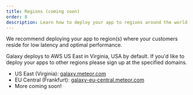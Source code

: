 ```yaml
---
title: Regions (coming soon)
order: 8
description: Learn how to deploy your app to regions around the world
---
```


We recommend deploying your app to region(s) where your customers reside for low latency and optimal performance.

Galaxy deploys to AWS US East in Virginia, USA by default. If you'd like to deploy your apps to other regions please sign up at the specified domains.
- US East (Virginia): [galaxy.meteor.com](https://galaxy.meteor.com)
- EU Central (Frankfurt): [galaxy-eu-central.meteor.com](https://galaxy-eu-central.meteor.com)
- More coming soon!
